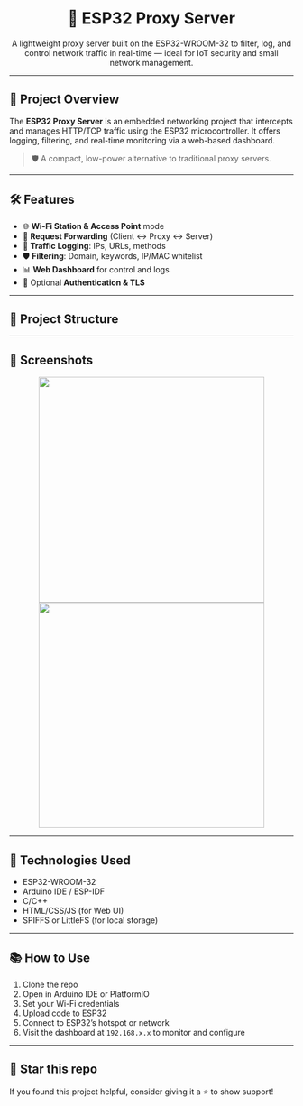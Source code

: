 <h1 align="center">🚀 ESP32 Proxy Server</h1>

<p align="center">
A lightweight proxy server built on the ESP32-WROOM-32 to filter, log, and control network traffic in real-time — ideal for IoT security and small network management.
</p>

---

## 📌 Project Overview

The **ESP32 Proxy Server** is an embedded networking project that intercepts and manages HTTP/TCP traffic using the ESP32 microcontroller. It offers logging, filtering, and real-time monitoring via a web-based dashboard.

> 🛡️ A compact, low-power alternative to traditional proxy servers.

---

## 🛠️ Features

- 🌐 **Wi-Fi Station & Access Point** mode
- 🔀 **Request Forwarding** (Client ↔ Proxy ↔ Server)
- 🧪 **Traffic Logging**: IPs, URLs, methods
- 🛡️ **Filtering**: Domain, keywords, IP/MAC whitelist
- 📊 **Web Dashboard** for control and logs
- 🔐 Optional **Authentication & TLS**

---

## 🧩 Project Structure


---

## 📸 Screenshots

<!-- Add actual screenshots of your Web UI or ESP32 serial monitor here -->
<p align="center">
  <img src="docs/screenshot1.png" width="400"/>
  <img src="docs/screenshot2.png" width="400"/>
</p>

---

## 🧪 Technologies Used

- ESP32-WROOM-32
- Arduino IDE / ESP-IDF
- C/C++
- HTML/CSS/JS (for Web UI)
- SPIFFS or LittleFS (for local storage)

---

## 📚 How to Use

1. Clone the repo
2. Open in Arduino IDE or PlatformIO
3. Set your Wi-Fi credentials
4. Upload code to ESP32
5. Connect to ESP32’s hotspot or network
6. Visit the dashboard at `192.168.x.x` to monitor and configure

---

## 🌟 Star this repo

If you found this project helpful, consider giving it a ⭐️ to show support!

